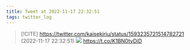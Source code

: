 ```yaml
---
title: Tweet at 2022-11-17 22:32:51
tags: twitter_log
---
```


> [!CITE] https://twitter.com/kaisekiriu/status/1593235721514782721 (2022-11-17 22:32:51)
> ![](https://twitter.com/kaisekiriu/status/1593235721514782721)
> https://t.co/K1BN0tyDiD
